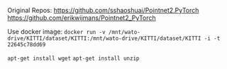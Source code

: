 Original Repos:
https://github.com/sshaoshuai/Pointnet2.PyTorch <br/>
https://github.com/erikwijmans/Pointnet2_PyTorch <br/>

Use docker image:
`docker run -v /mnt/wato-drive/KITTI/dataset/KITTI:/mnt/wato-drive/KITTI/dataset/KITTI -i -t 22645c78dd69`

`apt-get install wget`
`apt-get install unzip`
